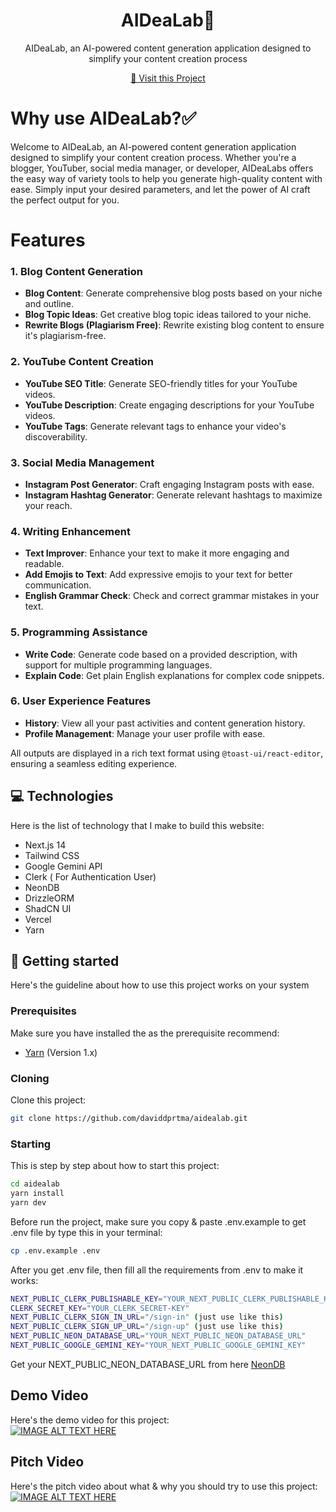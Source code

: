 

<h1 align="center" style="font-weight: bold;">AIDeaLab🔬</h1>


<p align="center">AIDeaLab, an AI-powered content generation application designed to simplify your content creation process</p>


<p align="center">
<a href="https://aidealab.vercel.app/">📱 Visit this Project</a>
</p>

# Why use AIDeaLab?✅
Welcome to AIDeaLab, an AI-powered content generation application designed to simplify your content creation process. Whether you're a blogger, YouTuber, social media manager, or developer, AIDeaLabs offers the easy way of variety tools to help you generate high-quality content with ease. Simply input your desired parameters, and let the power of AI craft the perfect output for you.

# Features
### 1. Blog Content Generation
- **Blog Content**: Generate comprehensive blog posts based on your niche and outline.
- **Blog Topic Ideas**: Get creative blog topic ideas tailored to your niche.
- **Rewrite Blogs (Plagiarism Free)**: Rewrite existing blog content to ensure it's plagiarism-free.

### 2. YouTube Content Creation
- **YouTube SEO Title**: Generate SEO-friendly titles for your YouTube videos.
- **YouTube Description**: Create engaging descriptions for your YouTube videos.
- **YouTube Tags**: Generate relevant tags to enhance your video's discoverability.

### 3. Social Media Management
- **Instagram Post Generator**: Craft engaging Instagram posts with ease.
- **Instagram Hashtag Generator**: Generate relevant hashtags to maximize your reach.

### 4. Writing Enhancement
- **Text Improver**: Enhance your text to make it more engaging and readable.
- **Add Emojis to Text**: Add expressive emojis to your text for better communication.
- **English Grammar Check**: Check and correct grammar mistakes in your text.

### 5. Programming Assistance
- **Write Code**: Generate code based on a provided description, with support for multiple programming languages.
- **Explain Code**: Get plain English explanations for complex code snippets.

### 6. User Experience Features
- **History**: View all your past activities and content generation history.
- **Profile Management**: Manage your user profile with ease.

All outputs are displayed in a rich text format using `@toast-ui/react-editor`, ensuring a seamless editing experience.


<h2 id="technologies">💻 Technologies</h2>

Here is the list of technology that I make to build this website: 

- Next.js 14
- Tailwind CSS
- Google Gemini API
- Clerk ( For Authentication User)
- NeonDB
- DrizzleORM
- ShadCN UI
- Vercel
- Yarn

<h2 id="started">🚀 Getting started</h2>

Here's the guideline about how to use this project works on your system

<h3>Prerequisites</h3>

Make sure you have installed the  as the prerequisite recommend: 

- [Yarn](https://classic.yarnpkg.com/en/docs)
(Version 1.x)

<h3>Cloning</h3>

Clone this project: 
```bash
git clone https://github.com/daviddprtma/aidealab.git
```

<h3>Starting</h3>

This is step by step about how to start this project: 

```bash
cd aidealab
yarn install
yarn dev
```

Before run the project, make sure you copy & paste .env.example to get .env file by type this in your terminal: 

```bash
cp .env.example .env
```

After you get .env file, then fill all the requirements from .env to make it works: 

```bash
NEXT_PUBLIC_CLERK_PUBLISHABLE_KEY="YOUR_NEXT_PUBLIC_CLERK_PUBLISHABLE_KEY"
CLERK_SECRET_KEY="YOUR_CLERK_SECRET-KEY"
NEXT_PUBLIC_CLERK_SIGN_IN_URL="/sign-in" (just use like this)
NEXT_PUBLIC_CLERK_SIGN_UP_URL="/sign-up" (just use like this)
NEXT_PUBLIC_NEON_DATABASE_URL="YOUR_NEXT_PUBLIC_NEON_DATABASE_URL" 
NEXT_PUBLIC_GOOGLE_GEMINI_KEY="YOUR_NEXT_PUBLIC_GOOGLE_GEMINI_KEY"
```
Get your NEXT_PUBLIC_NEON_DATABASE_URL from here [NeonDB](https://neon.com/)

## Demo Video
Here's the demo video for this project: 
<br> 
[![IMAGE ALT TEXT HERE](https://img.youtube.com/vi/ccPVYb-SyBk/0.jpg)](https://www.youtube.com/watch?v=ccPVYb-SyBk)

## Pitch Video
Here's the pitch video about what & why you should try to use this project:
<br> 
[![IMAGE ALT TEXT HERE]()]()
